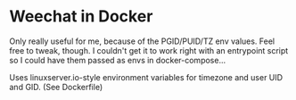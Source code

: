 # Weechat in Docker

Only really useful for me, because of the PGID/PUID/TZ env values. Feel free to tweak, though.
I couldn't get it to work right with an entrypoint script so I could have them passed as envs in docker-compose...

Uses linuxserver.io-style environment variables for timezone and user UID and GID. (See Dockerfile)
